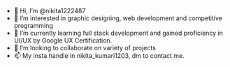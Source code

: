- 👋 Hi, I’m @nikita1222487
- 👀 I’m interested in graphic designing, web development and competitive programming
- 🌱 I’m currently learning full stack development and gained proficiency in UI/UX by Google UX Certification.
- 💞️ I’m looking to collaborate on variety of projects
- 📫 My insta handle in nikita_kumari1203, dm to contact me.

<!---
nikita1222487/nikita1222487 is a ✨ special ✨ repository because its `README.md` (this file) appears on your GitHub profile.
You can click the Preview link to take a look at your changes.
--->
